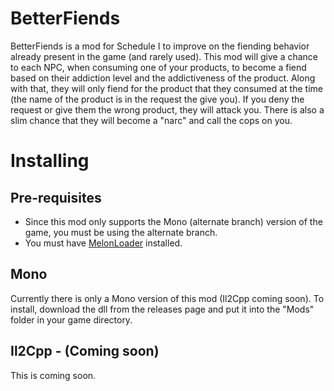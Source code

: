 # BetterFiends
BetterFiends is a mod for Schedule I to improve on the fiending behavior already present in the game (and rarely used). This mod will give a chance to each NPC, when consuming one of your products, to become a fiend based on their addiction level and the addictiveness of the product. Along with that, they will only fiend for the product that they consumed at the time (the name of the product is in the request the give you). If you deny the request or give them the wrong product, they will attack you. There is also a slim chance that they will become a "narc" and call the cops on you.

# Installing
## Pre-requisites
* Since this mod only supports the Mono (alternate branch) version of the game, you must be using the alternate branch.
* You must have [MelonLoader](https://melonwiki.xyz/#/) installed.
## Mono
Currently there is only a Mono version of this mod (Il2Cpp coming soon). To install, download the dll from the releases page and put it into the "Mods" folder in your game directory.

## Il2Cpp - (Coming soon)
This is coming soon.